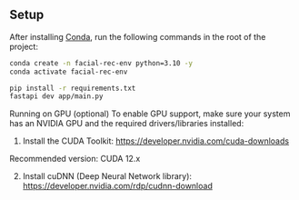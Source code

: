 ## Setup

After installing [Conda](https://docs.conda.io/en/latest/miniconda.html), run the following commands in the root of the project:

```bash
conda create -n facial-rec-env python=3.10 -y
conda activate facial-rec-env

pip install -r requirements.txt
fastapi dev app/main.py

```

Running on GPU (optional)
To enable GPU support, make sure your system has an NVIDIA GPU and the required drivers/libraries installed:

1. Install the CUDA Toolkit:
https://developer.nvidia.com/cuda-downloads

Recommended version: CUDA 12.x

2. Install cuDNN (Deep Neural Network library):
https://developer.nvidia.com/rdp/cudnn-download
